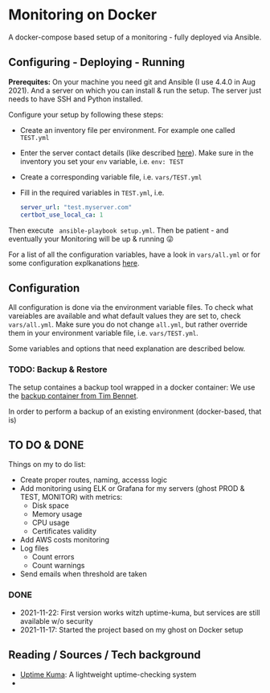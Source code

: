 # Monitoring on Docker

A docker-compose based setup of a monitoring  - fully deployed via Ansible.

## Configuring - Deploying - Running 

**Prerequites:** On your machine you need git and Ansible (I use 4.4.0 in Aug 2021). And a server on which you can install & run the setup. The server just needs to have SSH and Python installed. 

Configure your setup by following these steps:

* Create an inventory file per environment. For example one called `TEST.yml`
* Enter the server contact details (like described [here](https://docs.ansible.com/ansible/latest/user_guide/intro_inventory.html#inventory-basics-formats-hosts-and-groups)). Make sure in the inventory you set your `env` variable, i.e. `env: TEST`
* Create a corresponding variable file, i.e. `vars/TEST.yml`
* Fill in the required variables in `TEST.yml`, i.e.
  
  ```yaml
  server_url: "test.myserver.com" 
  certbot_use_local_ca: 1
  ```

Then execute ` ansible-playbook setup.yml`. Then be patient - and eventually your Monitoring will be up & running 😜

For a list of all the configuration variables, have a look in `vars/all.yml` or for some configuration explkanations [here](##configuration).

## Configuration

All configuration is done via the environment variable files. To check what vareiables are available and what default values they are set to, check `vars/all.yml`. Make sure you do not change `all.yml`, but rather override them in your environment variable file, i.e. `vars/TEST.yml`.

Some variables and options that need explanation are described below.

### TODO: Backup & Restore

The setup containes a backup tool wrapped in a docker container: We use the [backup container from Tim Bennet](https://github.com/bennetimo/ghost-backup). 

In order to perform a backup of an existing environment (docker-based, that is)


## TO DO & DONE

Things on my to do list:

- Create proper routes, naming, accesss logic
- Add monitoring using ELK or Grafana for my servers (ghost PROD & TEST, MONITOR) with metrics:
  - Disk space
  - Memory usage
  - CPU usage
  - Certificates validity
- Add AWS costs monitoring
- Log files
  - Count errors
  - Count warnings
- Send emails when threshold are taken
### DONE 

* 2021-11-22: First version works witzh uptime-kuma, but services are still available w/o security
* 2021-11-17: Started the project based on my ghost on Docker setup
## Reading / Sources / Tech background

* [Uptime Kuma](https://github.com/louislam/uptime-kuma): A lightweight uptime-checking system
* 